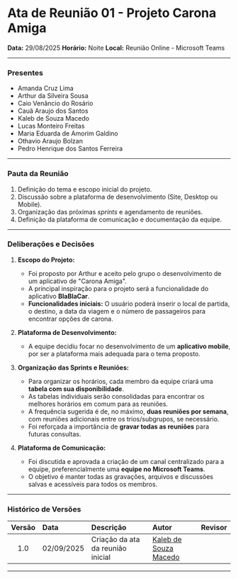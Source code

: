 # Ata de Reunião 01 - Projeto Carona Amiga

**Data:** 29/08/2025
**Horário:** Noite
**Local:** Reunião Online - Microsoft Teams 

---

### Presentes

* Amanda Cruz Lima
* Arthur da Silveira Sousa
* Caio Venâncio do Rosário
* Cauã Araujo dos Santos
* Kaleb de Souza Macedo
* Lucas Monteiro Freitas
* Maria Eduarda de Amorim Galdino
* Othavio Araujo Bolzan
* Pedro Henrique dos Santos Ferreira


---

### Pauta da Reunião

1.  Definição do tema e escopo inicial do projeto.
2.  Discussão sobre a plataforma de desenvolvimento (Site, Desktop ou Mobile).
3.  Organização das próximas *sprints* e agendamento de reuniões.
4.  Definição da plataforma de comunicação e documentação da equipe.

---

### Deliberações e Decisões

1.  **Escopo do Projeto:**
    * Foi proposto por Arthur e aceito pelo grupo o desenvolvimento de um aplicativo de "Carona Amiga".
    * A principal inspiração para o projeto será a funcionalidade do aplicativo **BlaBlaCar**.
    * **Funcionalidades iniciais:** O usuário poderá inserir o local de partida, o destino, a data da viagem e o número de passageiros para encontrar opções de carona.

2.  **Plataforma de Desenvolvimento:**
    * A equipe decidiu focar no desenvolvimento de um **aplicativo mobile**, por ser a plataforma mais adequada para o tema proposto.

3.  **Organização das Sprints e Reuniões:**
    * Para organizar os horários, cada membro da equipe criará uma **tabela com sua disponibilidade**.
    * As tabelas individuais serão consolidadas para encontrar os melhores horários em comum para as reuniões.
    * A frequência sugerida é de, no máximo, **duas reuniões por semana**, com reuniões adicionais entre os trios/subgrupos, se necessário.
    * Foi reforçada a importância de **gravar todas as reuniões** para futuras consultas.

4.  **Plataforma de Comunicação:**
    * Foi discutida e aprovada a criação de um canal centralizado para a equipe, preferencialmente uma **equipe no Microsoft Teams**.
    * O objetivo é manter todas as gravações, arquivos e discussões salvas e acessíveis para todos os membros.

---

### Histórico de Versões

| Versão | Data       | Descrição                   | Autor                      | Revisor |
| :----: | :--------- | :-------------------------- | :------------------------- | :------ |
|  1.0   | 02/09/2025 | Criação da ata da reunião inicial | [Kaleb de Souza Macedo](https://github.com/kalebmacedo)   |         |

---